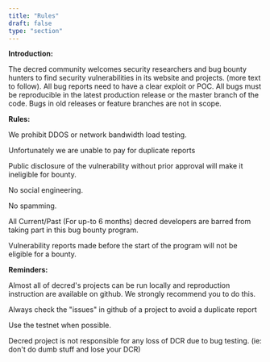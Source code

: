 ```yaml
---
title: "Rules"
draft: false
type: "section"
---
```


**Introduction:**

The decred community welcomes security researchers and bug bounty hunters to find security vulnerabilities in its website and projects. (more text to follow). All bug reports need to have a clear exploit or POC. All bugs must be reproducible in the latest production release or the master branch of the code. Bugs in old releases or feature branches are not in scope.


**Rules:**

We prohibit DDOS or network bandwidth load testing.

Unfortunately we are unable to pay for duplicate reports

Public disclosure of the vulnerability without prior approval will make it ineligible for bounty.

No social engineering.

No spamming.

All Current/Past (For up-to 6 months) decred developers are barred from taking part in this bug bounty program.

Vulnerability reports made before the start of the program will not be eligible for a bounty.

**Reminders:**

Almost all of decred's projects can be run locally and reproduction instruction are available on github. We strongly recommend you to do this.

Always check the "issues" in github of a project to avoid a duplicate report

Use the testnet when possible.

Decred project is not responsible for any loss of DCR due to bug testing. (ie: don't do dumb stuff and lose your DCR)
